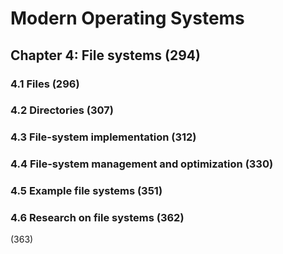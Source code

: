 # Modern Operating Systems

## Chapter 4: File systems (294)

### 4.1 Files (296)

### 4.2 Directories (307)

### 4.3 File-system implementation (312)

### 4.4 File-system management and optimization (330)

### 4.5 Example file systems (351)

### 4.6 Research on file systems (362)

(363)

